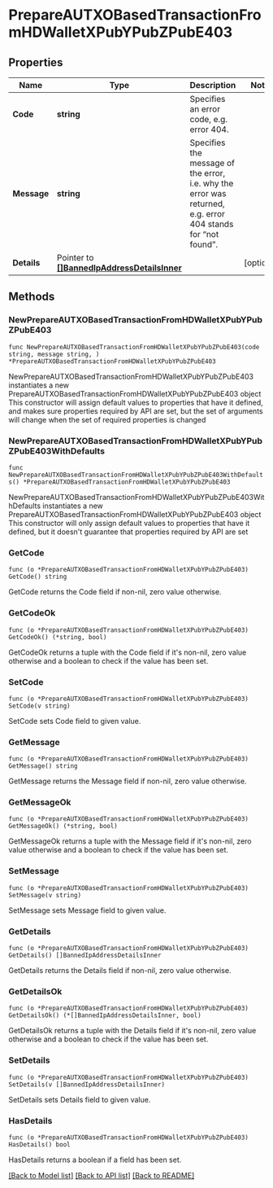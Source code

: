 # PrepareAUTXOBasedTransactionFromHDWalletXPubYPubZPubE403

## Properties

Name | Type | Description | Notes
------------ | ------------- | ------------- | -------------
**Code** | **string** | Specifies an error code, e.g. error 404. | 
**Message** | **string** | Specifies the message of the error, i.e. why the error was returned, e.g. error 404 stands for “not found”. | 
**Details** | Pointer to [**[]BannedIpAddressDetailsInner**](BannedIpAddressDetailsInner.md) |  | [optional] 

## Methods

### NewPrepareAUTXOBasedTransactionFromHDWalletXPubYPubZPubE403

`func NewPrepareAUTXOBasedTransactionFromHDWalletXPubYPubZPubE403(code string, message string, ) *PrepareAUTXOBasedTransactionFromHDWalletXPubYPubZPubE403`

NewPrepareAUTXOBasedTransactionFromHDWalletXPubYPubZPubE403 instantiates a new PrepareAUTXOBasedTransactionFromHDWalletXPubYPubZPubE403 object
This constructor will assign default values to properties that have it defined,
and makes sure properties required by API are set, but the set of arguments
will change when the set of required properties is changed

### NewPrepareAUTXOBasedTransactionFromHDWalletXPubYPubZPubE403WithDefaults

`func NewPrepareAUTXOBasedTransactionFromHDWalletXPubYPubZPubE403WithDefaults() *PrepareAUTXOBasedTransactionFromHDWalletXPubYPubZPubE403`

NewPrepareAUTXOBasedTransactionFromHDWalletXPubYPubZPubE403WithDefaults instantiates a new PrepareAUTXOBasedTransactionFromHDWalletXPubYPubZPubE403 object
This constructor will only assign default values to properties that have it defined,
but it doesn't guarantee that properties required by API are set

### GetCode

`func (o *PrepareAUTXOBasedTransactionFromHDWalletXPubYPubZPubE403) GetCode() string`

GetCode returns the Code field if non-nil, zero value otherwise.

### GetCodeOk

`func (o *PrepareAUTXOBasedTransactionFromHDWalletXPubYPubZPubE403) GetCodeOk() (*string, bool)`

GetCodeOk returns a tuple with the Code field if it's non-nil, zero value otherwise
and a boolean to check if the value has been set.

### SetCode

`func (o *PrepareAUTXOBasedTransactionFromHDWalletXPubYPubZPubE403) SetCode(v string)`

SetCode sets Code field to given value.


### GetMessage

`func (o *PrepareAUTXOBasedTransactionFromHDWalletXPubYPubZPubE403) GetMessage() string`

GetMessage returns the Message field if non-nil, zero value otherwise.

### GetMessageOk

`func (o *PrepareAUTXOBasedTransactionFromHDWalletXPubYPubZPubE403) GetMessageOk() (*string, bool)`

GetMessageOk returns a tuple with the Message field if it's non-nil, zero value otherwise
and a boolean to check if the value has been set.

### SetMessage

`func (o *PrepareAUTXOBasedTransactionFromHDWalletXPubYPubZPubE403) SetMessage(v string)`

SetMessage sets Message field to given value.


### GetDetails

`func (o *PrepareAUTXOBasedTransactionFromHDWalletXPubYPubZPubE403) GetDetails() []BannedIpAddressDetailsInner`

GetDetails returns the Details field if non-nil, zero value otherwise.

### GetDetailsOk

`func (o *PrepareAUTXOBasedTransactionFromHDWalletXPubYPubZPubE403) GetDetailsOk() (*[]BannedIpAddressDetailsInner, bool)`

GetDetailsOk returns a tuple with the Details field if it's non-nil, zero value otherwise
and a boolean to check if the value has been set.

### SetDetails

`func (o *PrepareAUTXOBasedTransactionFromHDWalletXPubYPubZPubE403) SetDetails(v []BannedIpAddressDetailsInner)`

SetDetails sets Details field to given value.

### HasDetails

`func (o *PrepareAUTXOBasedTransactionFromHDWalletXPubYPubZPubE403) HasDetails() bool`

HasDetails returns a boolean if a field has been set.


[[Back to Model list]](../README.md#documentation-for-models) [[Back to API list]](../README.md#documentation-for-api-endpoints) [[Back to README]](../README.md)


